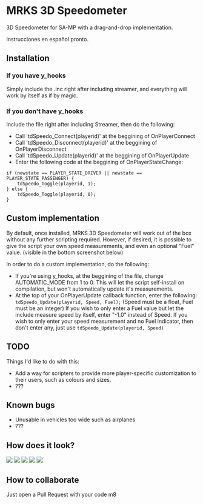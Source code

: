 # MRKS 3D Speedometer
3D Speedometer for SA-MP with a drag-and-drop implementation.

Instrucciones en español pronto.

## Installation

### If you have y_hooks
Simply include the .inc right after including streamer, and everything will work by itself as if by magic.

### If you don't have y_hooks
Include the file right after including Streamer, then do the following:
- Call 'tdSpeedo_Connect(playerid)' at the beggining of OnPlayerConnect
- Call 'tdSpeedo_Disconnect(playerid)' at the beggining of OnPlayerDisconnect
- Call 'tdSpeedo_Update(playerid)' at the beggining of OnPlayerUpdate
- Enter the following code at the beggining of OnPlayerStateChange:
```
if (newstate == PLAYER_STATE_DRIVER || newstate == PLAYER_STATE_PASSENGER) {
	tdSpeedo_Toggle(playerid, 1);
} else {
	tdSpeedo_Toggle(playerid, 0);
}
 ```

## Custom implementation

By default, once installed, MRKS 3D Speedometer will work out of the box without any further scripting required. However, if desired, it is possible to give the script your own speed measurements, and even an optional "Fuel" value. (visible in the bottom screenshot below)

In order to do a custom implementation, do the following:

- If you're using y_hooks, at the beggining of the file, change AUTOMATIC_MODE from 1 to 0. This will let the script self-install on compilation, but won't automatically update it's measurements.
- At the top of your OnPlayerUpdate callback function, enter the following:
`tdSpeedo_Update(playerid, Speed, Fuel);`
(Speed must be a float, Fuel must be an integer)
If you wish to only enter a Fuel value but let the include measure speed by itself, enter "-1.0" instead of Speed.
If you wish to only enter your speed measurement and no Fuel indicator, then don't enter any, just use `tdSpeedo_Update(playerid, Speed)`

## TODO

Things I'd like to do with this:
- Add a way for scripters to provide more player-specific customization to their users, such as colours and sizes.
- ???

## Known bugs
- Unusable in vehicles too wide such as airplanes
- ???

## How does it look?

![](https://i.imgur.com/x7Ak5d5.png)
![](https://i.imgur.com/3Nu9jjv.png)
![](https://i.imgur.com/2mM29sd.png)
![](https://i.imgur.com/vhqG1Ky.png)
![](https://i.imgur.com/THGrFdv.png)

## How to collaborate
Just open a Pull Request with your code m8
